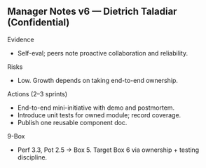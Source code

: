 ## Manager Notes v6 — Dietrich Taladiar (Confidential)

Evidence
- Self-eval; peers note proactive collaboration and reliability.

Risks
- Low. Growth depends on taking end-to-end ownership.

Actions (2–3 sprints)
- End-to-end mini-initiative with demo and postmortem.
- Introduce unit tests for owned module; record coverage.
- Publish one reusable component doc.

9-Box
- Perf 3.3, Pot 2.5 → Box 5. Target Box 6 via ownership + testing discipline.


